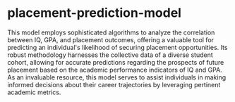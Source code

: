 # placement-prediction-model
This model employs sophisticated algorithms to analyze the correlation between IQ, GPA, and placement outcomes, offering a valuable tool for predicting an individual's likelihood of securing placement opportunities. Its robust methodology harnesses the collective data of a diverse student cohort, allowing for accurate predictions regarding the prospects of future placement based on the academic performance indicators of IQ and GPA. As an invaluable resource, this model serves to assist individuals in making informed decisions about their career trajectories by leveraging pertinent academic metrics.
